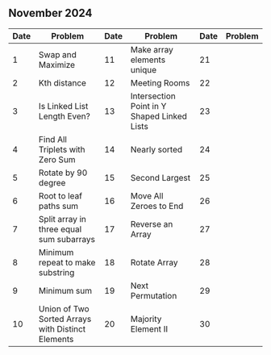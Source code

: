 ## November 2024

| Date | Problem                                           | Date | Problem                                     | Date | Problem |
| ---- | ------------------------------------------------- | ---- | ------------------------------------------- | ---- | ------- |
| 1    | Swap and Maximize                                 | 11   | Make array elements unique                  | 21   |         |
| 2    | Kth distance                                      | 12   | Meeting Rooms                               | 22   |         |
| 3    | Is Linked List Length Even?                       | 13   | Intersection Point in Y Shaped Linked Lists | 23   |         |
| 4    | Find All Triplets with Zero Sum                   | 14   | Nearly sorted                               | 24   |         |
| 5    | Rotate by 90 degree                               | 15   | Second Largest                              | 25   |         |
| 6    | Root to leaf paths sum                            | 16   | Move All Zeroes to End                      | 26   |         |
| 7    | Split array in three equal sum subarrays          | 17   | Reverse an Array                            | 27   |         |
| 8    | Minimum repeat to make substring                  | 18   | Rotate Array                                | 28   |         |
| 9    | Minimum sum                                       | 19   | Next Permutation                            | 29   |         |
| 10   | Union of Two Sorted Arrays with Distinct Elements | 20   | Majority Element II                         | 30   |         |
